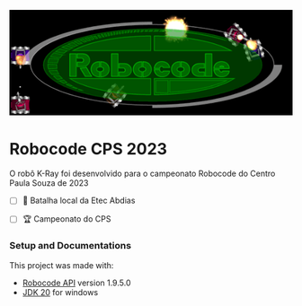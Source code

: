 ![Logo do Robocode](/assets/thumbnail.png)

# Robocode CPS 2023
O robô K-Ray foi desenvolvido para o campeonato Robocode do Centro Paula Souza de 2023

- [ ] 🏅 Batalha local da Etec Abdias 
- [ ] 🏆 Campeonato do CPS


### Setup and Documentations
This project was made with:
- [Robocode API](https://robocode.sourceforge.io/docs/robocode/) version 1.9.5.0
- [JDK 20](https://www.java.com/en/) for windows
